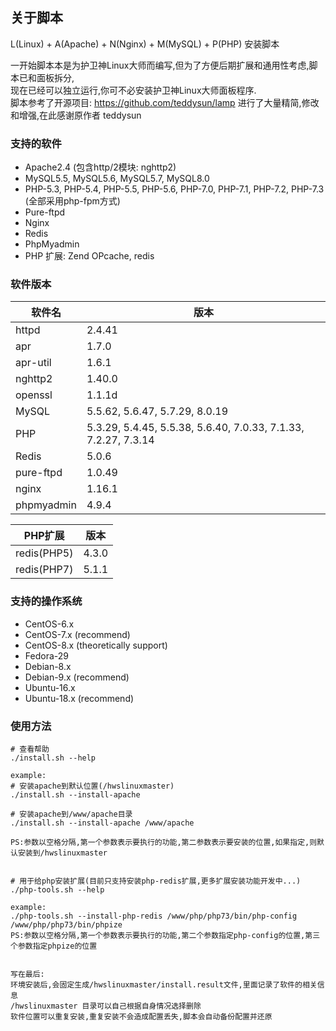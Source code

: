 ## 关于脚本
L(Linux) + A(Apache) + N(Nginx) + M(MySQL) + P(PHP) 安装脚本<br/>

一开始脚本本是为护卫神Linux大师而编写,但为了方便后期扩展和通用性考虑,脚本已和面板拆分,<br/>
现在已经可以独立运行,你可不必安装护卫神Linux大师面板程序.<br/>
脚本参考了开源项目: https://github.com/teddysun/lamp 进行了大量精简,修改和增强,在此感谢原作者 teddysun<br/>

### 支持的软件
- Apache2.4 (包含http/2模块: nghttp2)
- MySQL5.5, MySQL5.6, MySQL5.7, MySQL8.0
- PHP-5.3, PHP-5.4, PHP-5.5, PHP-5.6, PHP-7.0, PHP-7.1, PHP-7.2, PHP-7.3 (全部采用php-fpm方式)
- Pure-ftpd
- Nginx
- Redis
- PhpMyadmin
- PHP 扩展: Zend OPcache, redis

### 软件版本
|软件名|版本|
|---|---|
|httpd|2.4.41|
|apr|1.7.0|
|apr-util|1.6.1|
|nghttp2|1.40.0|
|openssl|1.1.1d|
|MySQL|5.5.62, 5.6.47, 5.7.29, 8.0.19|
|PHP|5.3.29, 5.4.45, 5.5.38, 5.6.40, 7.0.33, 7.1.33, 7.2.27, 7.3.14|
|Redis|5.0.6|
|pure-ftpd|1.0.49|
|nginx|1.16.1|
|phpmyadmin|4.9.4|

|PHP扩展|版本|
|---|---|
|redis(PHP5)|4.3.0|
|redis(PHP7)|5.1.1|

### 支持的操作系统
- CentOS-6.x
- CentOS-7.x (recommend)
- CentOS-8.x (theoretically support)
- Fedora-29
- Debian-8.x
- Debian-9.x (recommend)
- Ubuntu-16.x
- Ubuntu-18.x (recommend)

### 使用方法
```
# 查看帮助
./install.sh --help

example:
# 安装apache到默认位置(/hwslinuxmaster)
./install.sh --install-apache

# 安装apache到/www/apache目录
./install.sh --install-apache /www/apache

PS:参数以空格分隔,第一个参数表示要执行的功能,第二参数表示要安装的位置,如果指定,则默认安装到/hwslinuxmaster


# 用于给php安装扩展(目前只支持安装php-redis扩展,更多扩展安装功能开发中...)
./php-tools.sh --help

example:
./php-tools.sh --install-php-redis /www/php/php73/bin/php-config /www/php/php73/bin/phpize
PS:参数以空格分隔,第一个参数表示要执行的功能,第二个参数指定php-config的位置,第三个参数指定phpize的位置


写在最后:
环境安装后,会固定生成/hwslinuxmaster/install.result文件,里面记录了软件的相关信息
/hwslinuxmaster 目录可以自己根据自身情况选择删除
软件位置可以重复安装,重复安装不会造成配置丢失,脚本会自动备份配置并还原
```

